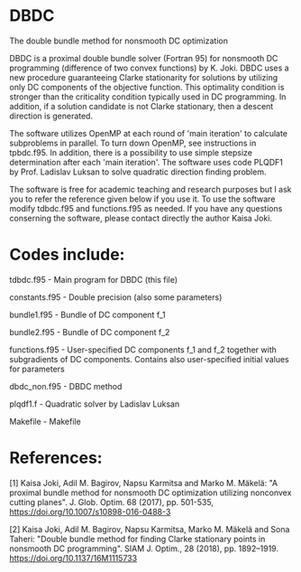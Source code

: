 # DBDC
The double bundle method for nonsmooth DC optimization

DBDC is a proximal double bundle solver (Fortran 95) for nonsmooth DC programming (difference of two convex functions) by K. Joki. DBDC uses a new procedure guaranteeing Clarke stationarity for solutions by utilizing only DC components of the objective function. This optimality condition is stronger than the criticality condition typically used in DC programming. In addition, if a solution candidate is not Clarke stationary, then a descent direction is generated.

The software utilizes OpenMP at each round of 'main iteration' to calculate subproblems in parallel. To turn down OpenMP, see instructions in tpbdc.f95. In addition, there is a possibility to use simple stepsize determination after each 'main iteration'. The software uses code PLQDF1 by Prof. Ladislav Luksan to solve quadratic direction finding problem.

The software is free for academic teaching and research purposes but I ask you to refer the reference given below if you use it. To use the software modify tdbdc.f95 and functions.f95 as needed. If you have any questions conserning the software, please contact directly the author Kaisa Joki.

# Codes include:                                                                     
         
   tdbdc.f95          - Main program for DBDC (this file) 
   
   constants.f95      - Double precision (also some parameters) 
   
   bundle1.f95        - Bundle of DC component f_1
   
   bundle2.f95        - Bundle of DC component f_2                                    
        
   functions.f95      - User-specified DC components f_1 and f_2 together with subgradients of DC components. Contains also user-specified initial values for parameters   
   
   dbdc_non.f95       - DBDC method                                                   
                                                                                             
   plqdf1.f           - Quadratic solver by Ladislav Luksan                           
                                                                                              
   Makefile           - Makefile         
   
   
# References:                                                                        
                                                                                              
[1] Kaisa Joki, Adil M. Bagirov, Napsu Karmitsa and Marko M. Mäkelä: "A proximal bundle method for nonsmooth DC optimization utilizing nonconvex cutting planes". J. Glob. Optim. 68 (2017), pp. 501-535, https://doi.org/10.1007/s10898-016-0488-3                                       
                                                                                              
[2] Kaisa Joki, Adil M. Bagirov, Napsu Karmitsa, Marko M. Mäkelä and Sona Taheri: "Double bundle method for finding Clarke stationary points in nonsmooth DC programming". SIAM J. Optim., 28 (2018), pp. 1892–1919. https://doi.org/10.1137/16M1115733      
   
